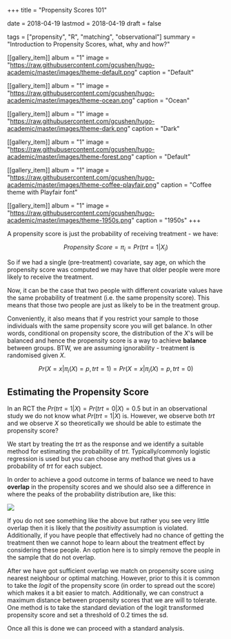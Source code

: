 +++
title = "Propensity Scores 101"

date = 2018-04-19
lastmod = 2018-04-19
draft = false


tags = ["propensity", "R", "matching", "observational"]
summary = "Introduction to Propensity Scores, what, why and how?"


[[gallery_item]]
album = "1"
image = "https://raw.githubusercontent.com/gcushen/hugo-academic/master/images/theme-default.png"
caption = "Default"

[[gallery_item]]
album = "1"
image = "https://raw.githubusercontent.com/gcushen/hugo-academic/master/images/theme-ocean.png"
caption = "Ocean"

[[gallery_item]]
album = "1"
image = "https://raw.githubusercontent.com/gcushen/hugo-academic/master/images/theme-dark.png"
caption = "Dark"

[[gallery_item]]
album = "1"
image = "https://raw.githubusercontent.com/gcushen/hugo-academic/master/images/theme-forest.png"
caption = "Default"

[[gallery_item]]
album = "1"
image = "https://raw.githubusercontent.com/gcushen/hugo-academic/master/images/theme-coffee-playfair.png"
caption = "Coffee theme with Playfair font"

[[gallery_item]]
album = "1"
image = "https://raw.githubusercontent.com/gcushen/hugo-academic/master/images/theme-1950s.png"
caption = "1950s"
+++

A propensity score is just the probability of receiving treatment - we have:

$$
Propensity \ Score = \pi_i = Pr(trt = 1|X_i)
$$

So if we had a single (pre-treatment) covariate, say age, on which the propensity score was computed we may have that older people were more likely to receive the treatment.

Now, it can be the case that two people with different covariate values have the same probability of treatment (i.e. the same propensity score). This means that those two people are just as likely to be in the treatment group.

Conveniently, it also means that if you restrict your sample to those individuals with the same propensity score you will get balance. In other words, conditional on propensity score, the distribution of the $X$'s will be balanced and hence the propensity score is a way to achieve **balance** between groups. BTW, we are assuming ignorability - treatment is randomised given $X$.

$$
Pr(X=x|\pi_i(X)=p, trt = 1) = Pr(X=x|\pi_i(X)=p, trt = 0)
$$

## Estimating the Propensity Score

In an RCT the $Pr(trt = 1| X) = Pr(trt = 0| X) = 0.5$ but in an observational study we do not know what $Pr(trt = 1| X)$ is. However, we observe both $trt$ and we observe $X$ so theoretically we should be able to estimate the propensity score?

We start by treating the $trt$ as the response and we identify a suitable method for estimating the probability of $trt$. Typically/commonly logistic regression is used but you can choose any method that gives us a probability of $trt$ for each subject.

In order to achieve a good outcome in terms of balance we need to have **overlap** in the propensity scores and we should also see a difference in where the peaks of the probability distribution are, like this:

![](/media/propensity01.jpg)

If you do not see something like the above but rather you see very little overlap then it is likely that the *positivity* assumption is violated. Additionally, if you have people that effectively had no chance of getting the treatment then we cannot hope to learn about the treatment effect by considering these people. An option here is to simply remove the people in the sample that do not overlap.

After we have got sufficient overlap we match on propensity score using nearest neighbour or optimal matching. However, prior to this it is common to take the *logit* of the propensity score (in order to spread out the score) which makes it a bit easier to match. Additionally, we can construct a maximum distance between propensity scores that we are will to tolerate. One method is to take the standard deviation of the logit transformed propensity score and set a threshold of 0.2 times the sd.

Once all this is done we can proceed with a standard analysis.





